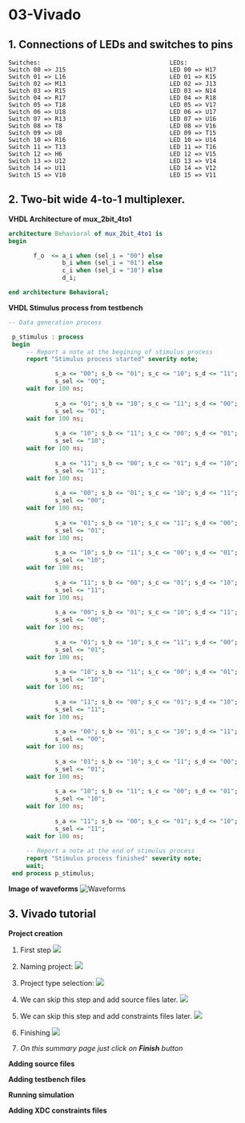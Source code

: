 # 03-Vivado


## 1. Connections of LEDs and switches to pins
```
Switches:                                    LEDs:
Switch 00 => J15                             LED 00 => H17
Switch 01 => L16                             LED 01 => K15
Switch 02 => M13                             LED 02 => J13
Switch 03 => R15                             LED 03 => N14
Switch 04 => R17                             LED 04 => R18
Switch 05 => T18                             LED 05 => V17
Switch 06 => U18                             LED 06 => U17
Switch 07 => R13                             LED 07 => U16
Switch 08 => T8                              LED 08 => V16
Switch 09 => U8                              LED 09 => T15
Switch 10 => R16                             LED 10 => U14
Switch 11 => T13                             LED 11 => T16
Switch 12 => H6                              LED 12 => V15
Switch 13 => U12                             LED 13 => V14
Switch 14 => U11                             LED 14 => V12
Switch 15 => V10                             LED 15 => V11
```


## 2. Two-bit wide 4-to-1 multiplexer.
**VHDL Architecture of mux_2bit_4to1**
```vhdl
architecture Behavioral of mux_2bit_4to1 is
begin

       f_o  <= a_i when (sel_i = "00") else
               b_i when (sel_i = "01") else
               c_i when (sel_i = "10") else
               d_i;

end architecture Behavioral;
```

**VHDL Stimulus process from testbench**
```vhdl
-- Data generation process

 p_stimulus : process
 begin
     -- Report a note at the begining of stimulus process
     report "Stimulus process started" severity note;

             s_a <= "00"; s_b <= "01"; s_c <= "10"; s_d <= "11"; 
             s_sel <= "00";
     wait for 100 ns;
    
             s_a <= "01"; s_b <= "10"; s_c <= "11"; s_d <= "00"; 
             s_sel <= "01";
     wait for 100 ns;
     
             s_a <= "10"; s_b <= "11"; s_c <= "00"; s_d <= "01";
             s_sel <= "10";
     wait for 100 ns;
     
             s_a <= "11"; s_b <= "00"; s_c <= "01"; s_d <= "10";
             s_sel <= "11";
     wait for 100 ns;
     
             s_a <= "00"; s_b <= "01"; s_c <= "10"; s_d <= "11"; 
             s_sel <= "00";
     wait for 100 ns;
    
             s_a <= "01"; s_b <= "10"; s_c <= "11"; s_d <= "00"; 
             s_sel <= "01";
     wait for 100 ns;
     
             s_a <= "10"; s_b <= "11"; s_c <= "00"; s_d <= "01";
             s_sel <= "10";
     wait for 100 ns;
     
             s_a <= "11"; s_b <= "00"; s_c <= "01"; s_d <= "10";
             s_sel <= "11";
     wait for 100 ns;
     
             s_a <= "00"; s_b <= "01"; s_c <= "10"; s_d <= "11"; 
             s_sel <= "00";
     wait for 100 ns;
    
             s_a <= "01"; s_b <= "10"; s_c <= "11"; s_d <= "00"; 
             s_sel <= "01";
     wait for 100 ns;
     
             s_a <= "10"; s_b <= "11"; s_c <= "00"; s_d <= "01";
             s_sel <= "10";
     wait for 100 ns;
     
             s_a <= "11"; s_b <= "00"; s_c <= "01"; s_d <= "10";
             s_sel <= "11";
     wait for 100 ns;
     
             s_a <= "00"; s_b <= "01"; s_c <= "10"; s_d <= "11"; 
             s_sel <= "00";
     wait for 100 ns;
    
             s_a <= "01"; s_b <= "10"; s_c <= "11"; s_d <= "00"; 
             s_sel <= "01";
     wait for 100 ns;
     
             s_a <= "10"; s_b <= "11"; s_c <= "00"; s_d <= "01";
             s_sel <= "10";
     wait for 100 ns;
     
             s_a <= "11"; s_b <= "00"; s_c <= "01"; s_d <= "10";
             s_sel <= "11";
     wait for 100 ns;   
       
     -- Report a note at the end of stimulus process
     report "Stimulus process finished" severity note;
     wait;
 end process p_stimulus;
```
**Image of waveforms**
![Waveforms](Images/waveforms.png)


## 3. Vivado tutorial
**Project creation**


1. First step
![](Images/1.png)
2. Naming project:
![](Images/2.png)
3. Project type selection:
![](Images/3.png)
4. We can skip this step and add source files later.
 ![](Images/5.png)
5. We can skip this step and add constraints files later.
 ![](Images/6.png)
6. Finishing 
 ![](Images/8.png)
 
7. *On this summary page just click on **Finish** button*

**Adding source files**

**Adding testbench files**

**Running simulation**

**Adding XDC constraints files**

